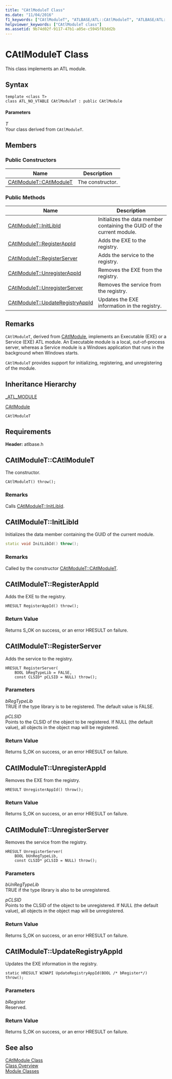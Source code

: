 ```yaml
---
title: "CAtlModuleT Class"
ms.date: "11/04/2016"
f1_keywords: ["CAtlModuleT", "ATLBASE/ATL::CAtlModuleT", "ATLBASE/ATL::CAtlModuleT::CAtlModuleT", "ATLBASE/ATL::CAtlModuleT::InitLibId", "ATLBASE/ATL::CAtlModuleT::RegisterAppId", "ATLBASE/ATL::CAtlModuleT::RegisterServer", "ATLBASE/ATL::CAtlModuleT::UnregisterAppId", "ATLBASE/ATL::CAtlModuleT::UnregisterServer", "ATLBASE/ATL::CAtlModuleT::UpdateRegistryAppId"]
helpviewer_keywords: ["CAtlModuleT class"]
ms.assetid: 9b74d02f-9117-47b1-a05e-c5945f83dd2b
---
```

# CAtlModuleT Class

This class implements an ATL module.

## Syntax

```
template <class T>
class ATL_NO_VTABLE CAtlModuleT : public CAtlModule
```

#### Parameters

*T*<br/>
Your class derived from `CAtlModuleT`.

## Members

### Public Constructors

|Name|Description|
|----------|-----------------|
|[CAtlModuleT::CAtlModuleT](#catlmodulet)|The constructor.|

### Public Methods

|Name|Description|
|----------|-----------------|
|[CAtlModuleT::InitLibId](#initlibid)|Initializes the data member containing the GUID of the current module.|
|[CAtlModuleT::RegisterAppId](#registerappid)|Adds the EXE to the registry.|
|[CAtlModuleT::RegisterServer](#registerserver)|Adds the service to the registry.|
|[CAtlModuleT::UnregisterAppId](#unregisterappid)|Removes the EXE from the registry.|
|[CAtlModuleT::UnregisterServer](#unregisterserver)|Removes the service from the registry.|
|[CAtlModuleT::UpdateRegistryAppId](#updateregistryappid)|Updates the EXE information in the registry.|

## Remarks

`CAtlModuleT`, derived from [CAtlModule](../../atl/reference/catlmodule-class.md), implements an Executable (EXE) or a Service (EXE) ATL module. An Executable module is a local, out-of-process server, whereas a Service module is a Windows application that runs in the background when Windows starts.

`CAtlModuleT` provides support for initializing, registering, and unregistering of the module.

## Inheritance Hierarchy

[_ATL_MODULE](atl-typedefs.md#_atl_module)

[CAtlModule](../../atl/reference/catlmodule-class.md)

`CAtlModuleT`

## Requirements

**Header:** atlbase.h

## <a name="catlmodulet"></a> CAtlModuleT::CAtlModuleT

The constructor.

```
CAtlModuleT() throw();
```

### Remarks

Calls [CAtlModuleT::InitLibId](#initlibid).

## <a name="initlibid"></a> CAtlModuleT::InitLibId

Initializes the data member containing the GUID of the current module.

```cpp
static void InitLibId() throw();
```

### Remarks

Called by the constructor [CAtlModuleT::CAtlModuleT](#catlmodulet).

## <a name="registerappid"></a> CAtlModuleT::RegisterAppId

Adds the EXE to the registry.

```
HRESULT RegisterAppId() throw();
```

### Return Value

Returns S_OK on success, or an error HRESULT on failure.

## <a name="registerserver"></a> CAtlModuleT::RegisterServer

Adds the service to the registry.

```
HRESULT RegisterServer(
    BOOL bRegTypeLib = FALSE,
    const CLSID* pCLSID = NULL) throw();
```

### Parameters

*bRegTypeLib*<br/>
TRUE if the type library is to be registered. The default value is FALSE.

*pCLSID*<br/>
Points to the CLSID of the object to be registered. If NULL (the default value), all objects in the object map will be registered.

### Return Value

Returns S_OK on success, or an error HRESULT on failure.

## <a name="unregisterappid"></a> CAtlModuleT::UnregisterAppId

Removes the EXE from the registry.

```
HRESULT UnregisterAppId() throw();
```

### Return Value

Returns S_OK on success, or an error HRESULT on failure.

## <a name="unregisterserver"></a> CAtlModuleT::UnregisterServer

Removes the service from the registry.

```
HRESULT UnregisterServer(
    BOOL bUnRegTypeLib,
    const CLSID* pCLSID = NULL) throw();
```

### Parameters

*bUnRegTypeLib*<br/>
TRUE if the type library is also to be unregistered.

*pCLSID*<br/>
Points to the CLSID of the object to be unregistered. If NULL (the default value), all objects in the object map will be unregistered.

### Return Value

Returns S_OK on success, or an error HRESULT on failure.

## <a name="updateregistryappid"></a> CAtlModuleT::UpdateRegistryAppId

Updates the EXE information in the registry.

```
static HRESULT WINAPI UpdateRegistryAppId(BOOL /* bRegister*/) throw();
```

### Parameters

*bRegister*<br/>
Reserved.

### Return Value

Returns S_OK on success, or an error HRESULT on failure.

## See also

[CAtlModule Class](../../atl/reference/catlmodule-class.md)<br/>
[Class Overview](../../atl/atl-class-overview.md)<br/>
[Module Classes](../../atl/atl-module-classes.md)
